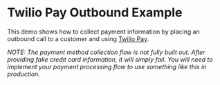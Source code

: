 # Twilio Pay Outbound Example

This demo shows how to collect payment information by placing an outbound call to a customer and using [Twilio Pay](https://www.twilio.com/docs/voice/twiml/pay).

_NOTE: The payment method collection flow is not fully built out. After providing fake credit card information, it will simply fail. You will need to implement your payment processing flow to use something like this in production._
